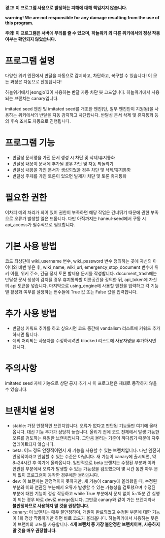 **경고! 이 프로그램 사용으로 발생하는 피해에 대해 책임지지 않습니다.**

**warning! We are not responsible for any damage resulting from the use of this program.**

**주의! 이 프로그램은 서버에 무리를 줄 수 있으며, 하늘위키 외 다른 위키에서의 정상 작동 여부는 확인되지 않았습니다.**

# 프로그램 설명
다양한 위키 엔진에서 반달을 자동으로 감지하고, 차단하고, 복구할 수 있습니다! 이 모든 과정은 자동으로 진행됩니다!

하늘위키에서 jeongjo13이 사용하는 반달 자동 차단 봇 코드입니다. 하늘위키에서 사용되는 브랜치는 canary입니다.

imitated seed 엔진 및 imitated seed를 개조한 엔진(단, 일부 엔진만이 지원됨)을 사용하는 위키에서의 반달을 자동 감지하고 차단합니다. 반달성 문서 삭제 및 휴지통화 등의 후속 조치도 자동으로 진행됩니다.

# 프로그램 기능
* 반달성 문서명을 가진 문서 생성 시 차단 및 삭제/휴지통화
* 반달성 내용이 문서에 추가될 경우 차단 및 자동 되돌리기
* 반달성 내용을 가진 문서가 생성되었을 경우 차단 및 삭제/휴지통화
* 반달성 주제를 가진 토론이 있으면 발제자 차단 및 토론 휴지통화

# 필요한 권한
어차피 예외 처리가 되어 있어 권한이 부족하면 해당 작업은 건너뛰기 때문에 권한 부족으로 오류가 발생할 일은 드뭅니다. 다만 아직까지는 haneul-seed에서 구동 시 api_access가 필수적으로 필요합니다.

# 기본 사용 방법
코드 최상단에 wiki_username 변수, wiki_password 변수 정의하는 곳에 자신의 아이디와 비번 넣은 후, wiki_name, wiki_url, emergency_stop_document 변수에 위키 이름, 위키 주소, 긴급 정지 토론 발제용 문서를 작성합니다. document_trash에는 반달성 문서 생성이 감지될 경우 휴지통화할 이름공간을 정의한 뒤, api_token에 자신의 api 토큰을 넣습니다. 마지막으로 using_engine에 사용할 엔진을 입력하고 각 기능별 활성화 여부를 설정하는 변수들에 True 값 또는 False 값을 입력합니다.

# 추가 사용 방법
* 반달성 키워드 추가를 하고 싶으시면 코드 중간에 vandalism 리스트에 키워드 추가하시면 됩니다.
* 예외 처리되는 사용자를 수정하시려면 blocked 리스트에 사용자명을 추가하시면 됩니다.

# 주의사항
imitated seed 자체 기능으로 상단 공지 추가 시 이 프로그램은 제대로 동작하지 않을 수 있습니다.

# 브랜치별 설명
* stable: 가장 안정적인 브랜치입니다. 오류가 없다고 판단된 기능들만 여기에 올라옵니다. 대신 기능 추가가 상당히 늦습니다. 올리기 전에 코드 전체에서 발생 가능한 오류를 검토하는 유일한 브랜치입니다. 그만큼 올리는 기준이 까다롭기 때문에 자주 업데이트되지 않습니다.
* beta: 어느 정도 안정적이면서 새 기능을 사용할 수 있는 브랜치입니다. 다만 완전히 안정적이라고 안심할 수 있는 수준은 아닙니다. 새 기능이 canary에 출시되면, 약 8~24시간 후 여기에 올라옵니다. 일반적으로 beta 브랜치는 수정된 부분과 이와 연관된 부분에서 오류가 발생할 수 있는 가능성을 검토했으며 몇 시간 동안 아무 문제 없이 프로그램이 동작한 경우에만 올라옵니다.
* dev: 이 브랜치는 안정적이지 못하지만, 새 기능이 canary에 올라왔을 때, 수정된 부분와 이와 연관된 부분에서 오류가 발생할 수 있는 가능성을 검토했으며 수정된 부분에 대한 기능이 정상 작동하고 while True 부분에서 문제 없이 5~15분 간 실행이 되는 경우 바로 dev로 merge됩니다. 그만큼 canary와 같이 가는 브랜치라서 **불안정하므로 사용하지 말 것을 권장합니다.**
* canary: 이 브랜치는 매우 불안정하며, 개발이 완료되었고 수정된 부분에 대한 기능이 1회 정상 작동하기만 하면 바로 코드가 올라옵니다. 하늘위키에서 사용하는 봇은 이 브랜치의 코드를 사용합니다. **4개 브랜치 중 가장 불안정한 브랜치이며, 사용하지 말 것을 매우 권장합니다.**
